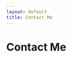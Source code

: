 ```yaml
---
layout: default
title: Contact Me
---
```


<div id="contact">
  <h1 class="pageTitle">Contact Me</h1>
  <div class="contactContent">
  <!---  <p class="intro">This is an example Contact page. If you want to make changes then do so in the <code>contact.html</code> file.</p> 
  
    <p>The form is provided by <a href="http://formspree.io/">Formspree.</a> Follow the directions on their site to set up the form for use.</p>
    --->
    <p>I always weclcome discussions and enquires, feel free to <a href="mailto:xhonglei2007@gmail.com"> email me.</a></p>
  </div>
  <form action="http://formspree.io/xhonglei2007@gmail.com" method="POST">
    <label for="name">Name</label>    
    <input type="text" id="name" name="name" class="full-width"><br>
    <label for="email">Email Address</label>
    <input type="email" id="email" name="_replyto" class="full-width"><br>
    <label for="message">Message</label>
    <textarea name="message" id="message" cols="30" rows="10" class="full-width"></textarea><br>
    <input type="submit" value="Send" class="button">
  </form>
</div>
